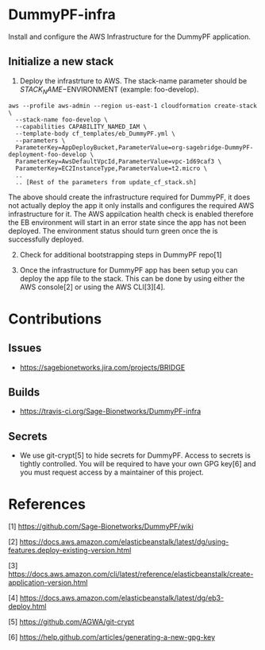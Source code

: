 # DummyPF-infra
Install and configure the AWS Infrastructure for the DummyPF application.


## Initialize a new stack
1. Deploy the infrastrture to AWS.  The stack-name parameter should be $STACK_NAME-$ENVIRONMENT (example: foo-develop).

```
aws --profile aws-admin --region us-east-1 cloudformation create-stack \
  --stack-name foo-develop \
  --capabilities CAPABILITY_NAMED_IAM \
  --template-body cf_templates/eb_DummyPF.yml \
  --parameters \
  ParameterKey=AppDeployBucket,ParameterValue=org-sagebridge-DummyPF-deployment-foo-develop \
  ParameterKey=AwsDefaultVpcId,ParameterValue=vpc-1d69caf3 \
  ParameterKey=EC2InstanceType,ParameterValue=t2.micro \
  ..
  .. [Rest of the parameters from update_cf_stack.sh]

```

The above should create the infrastructure required for DummyPF, it does not actually deploy the app it only installs
and configures the required AWS infrastructure for it.  The AWS appilcation health check is enabled therefore the EB
environment will start in an error state since the app has not been deployed.  The environment status should turn
green once the is successfully deployed.

2. Check for additional bootstrapping steps in DummyPF repo[1]

3. Once the infrastructure for DummyPF app has been setup you can deploy the app file to the stack.  This can be done
by using either the AWS console[2] or using the AWS CLI[3][4].


# Contributions

## Issues
* https://sagebionetworks.jira.com/projects/BRIDGE

## Builds
* https://travis-ci.org/Sage-Bionetworks/DummyPF-infra

## Secrets
* We use git-crypt[5] to hide secrets for DummyPF.  Access to secrets is tightly controlled.  You will be required to
have your own GPG key[6] and you must request access by a maintainer of this project.



# References

[1] https://github.com/Sage-Bionetworks/DummyPF/wiki

[2] https://docs.aws.amazon.com/elasticbeanstalk/latest/dg/using-features.deploy-existing-version.html

[3] https://docs.aws.amazon.com/cli/latest/reference/elasticbeanstalk/create-application-version.html

[4] https://docs.aws.amazon.com/elasticbeanstalk/latest/dg/eb3-deploy.html

[5] https://github.com/AGWA/git-crypt

[6] https://help.github.com/articles/generating-a-new-gpg-key
